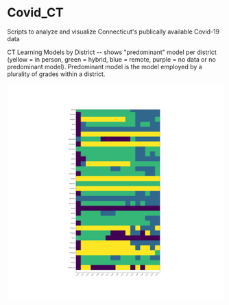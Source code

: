 # Covid_CT
Scripts to analyze and visualize Connecticut's publically available Covid-19 data

CT Learning Models by District -- shows "predominant" model per district (yellow = in person, green = hybrid, blue = remote, purple = no data or no predominant model).  Predominant model is the model employed by a plurality of grades within a district.

![alliance](https://github.com/JRKelly/Covid_CT/blob/main/alliance.png)
